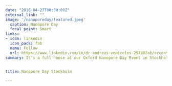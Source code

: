 ```yaml
---
date: "2016-04-27T00:00:00Z"
external_link: ""
image: '/nanoporeday/featured.jpeg'
  caption: Nanopore Day
  focal_point: Smart
links:
- icon: linkedin
  icon_pack: fab
  name: Follow
  url: https://www.linkedin.com/in/dr-andreas-venizelos-297802ab/recent-activity/all/
summary: It's a full house at our Oxford Nanopore Day Event in Stockholm, Sweden. Great engagement and networking going on! #nanopore


title: Nanopore Day Stockholm

---
```



